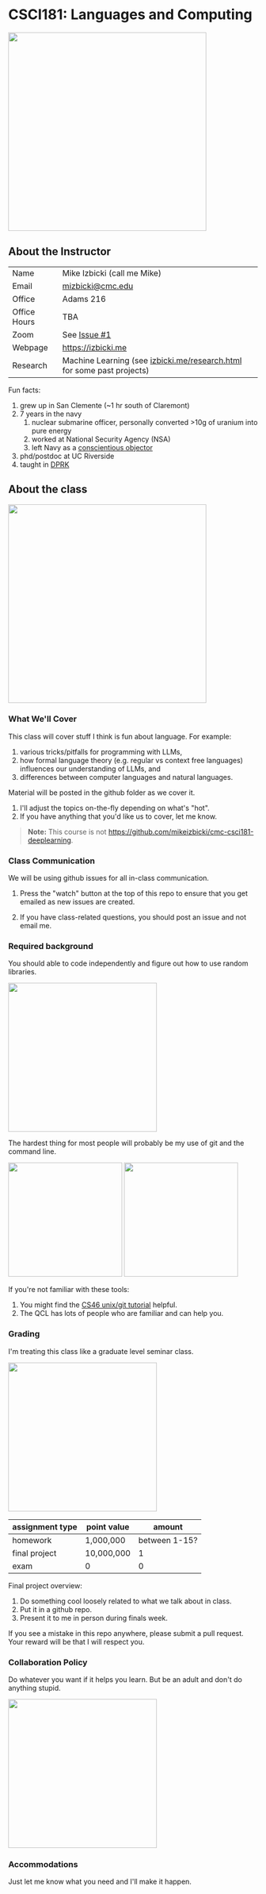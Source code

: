 # CSCI181: Languages and Computing

<img src=img/llm-maximalism_meme.jpg width=400px />

## About the Instructor

|||
|-|-|
| Name          | Mike Izbicki (call me Mike) |
| Email         | mizbicki@cmc.edu |
| Office        | Adams 216 |
| Office Hours  | TBA |
| Zoom          | See [Issue #1](https://github.com/mikeizbicki/cmc-csci181-languages/issues/1) |
| Webpage       | <https://izbicki.me> |
| Research      | Machine Learning (see [izbicki.me/research.html](https://izbicki.me/research.html) for some past projects) |

Fun facts:
1. grew up in San Clemente (~1 hr south of Claremont)
1. 7 years in the navy
    1. nuclear submarine officer, personally converted >10g of uranium into pure energy
    1. worked at National Security Agency (NSA)
    1. left Navy as a [conscientious objector](https://www.nytimes.com/2011/02/23/nyregion/23objector.html)
1. phd/postdoc at UC Riverside
1. taught in [DPRK](https://pust.co)

## About the class

<img src=img/syllabus.png width=400px />

### What We'll Cover

This class will cover stuff I think is fun about language.
For example:
1. various tricks/pitfalls for programming with LLMs,
1. how formal language theory (e.g. regular vs context free languages) influences our understanding of LLMs, and
1. differences between computer languages and natural languages.

Material will be posted in the github folder as we cover it.
1. I'll adjust the topics on-the-fly depending on what's "hot".
1. If you have anything that you'd like us to cover, let me know.

> **Note:**
> This course is not <https://github.com/mikeizbicki/cmc-csci181-deeplearning>.

### Class Communication

We will be using github issues for all in-class communication.
    
1. Press the "watch" button at the top of this repo to ensure that you get emailed as new issues are created.

1. If you have class-related questions, you should post an issue and not email me.

### Required background

You should able to code independently and figure out how to use random libraries.

<img src=img/google2.webp width=300px />
<!--
<img src=img/google.png width=300px />

<img src=img/google.webp width=600px />
-->

The hardest thing for most people will probably be my use of git and the command line.

<img src=img/git1.jpg height=230px /> <img src=img/terminal1.jpg height=230px />

If you're not familiar with these tools:
1. You might find the [CS46 unix/git tutorial](https://github.com/mikeizbicki/cmc-csci046/blob/2023spring/topic_00_unix/git.md) helpful.
1. The QCL has lots of people who are familiar and can help you.

<!--
<img src=img/git2.jpg width=300px />
The command line stuff might also be new to you.
<img src=img/terminal2.jpg width=300px />
-->

<!--
<img src=img/terminal3.jpg width=600px />

Senior programmers have a (well-earned) reputation for being mean to juniors who ask dumb questions.

<img src=img/google2.jpg width=300px />

I promise not to be mean.
Please ask random questions about these tools throughout the semester!!!
-->

### Grading

I'm treating this class like a graduate level seminar class.

<img src=img/welcome-to-grad-5b84be.jpg width=300px />

| assignment type   | point value    | amount                |
| ----------------- | -------------- | --------------------- |
| homework          |  1,000,000     | between 1-15?         |
| final project     | 10,000,000     | 1                     |
| exam              | 0              | 0                     |

Final project overview:
1. Do something cool loosely related to what we talk about in class.
1. Put it in a github repo.
1. Present it to me in person during finals week.

If you see a mistake in this repo anywhere,
please submit a pull request.
Your reward will be that I will respect you.

### Collaboration Policy

Do whatever you want if it helps you learn.
But be an adult and don't do anything stupid.

<img src=img/Collaboration.avif width=300px />

### Accommodations

Just let me know what you need and I'll make it happen.
